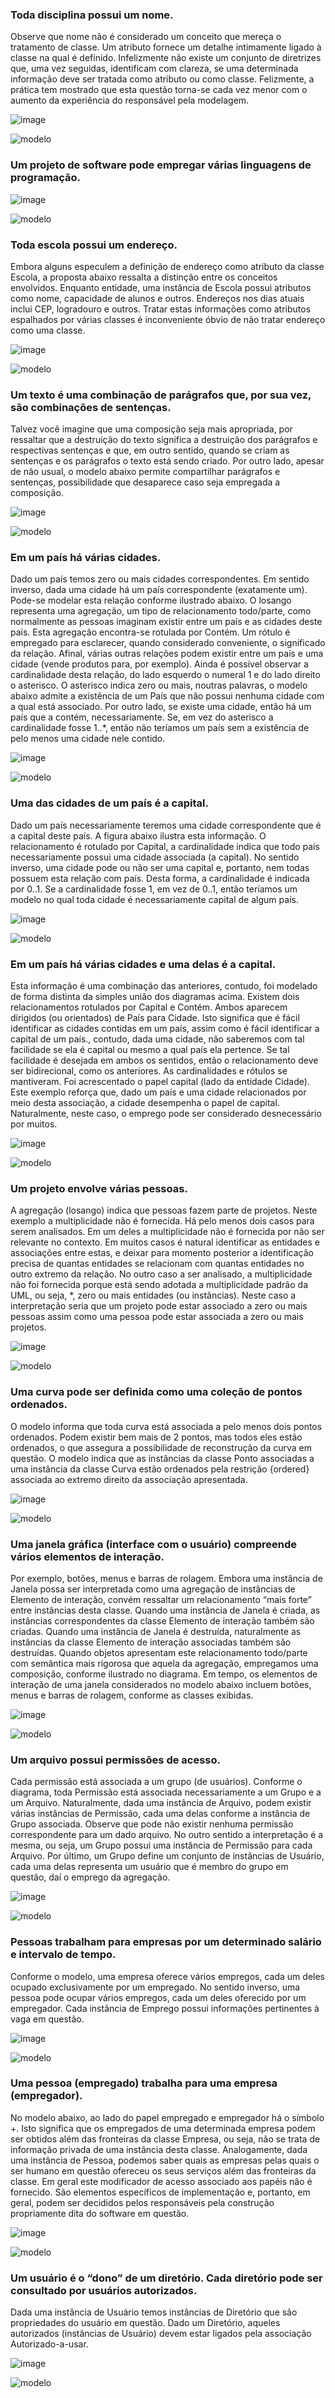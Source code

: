 ### Toda disciplina possui um nome.

Observe que nome não é considerado um conceito que mereça o tratamento de classe. Um atributo fornece um detalhe intimamente ligado à classe na qual é definido. Infelizmente não existe um conjunto de diretrizes que, uma vez seguidas, identificam com clareza, se uma determinada informação deve ser tratada como atributo ou como classe. Felizmente, a prática tem mostrado que esta questão torna-se cada vez menor com o aumento da experiência do responsável pela modelagem.

![image](https://user-images.githubusercontent.com/1735792/90348459-6e1f5d00-e00c-11ea-82e1-3519f87a994f.png)

![modelo](http://www.plantuml.com/plantuml/proxy?cache=no&src=https://raw.githubusercontent.com/kyriosdata/oo/master/imagens/modelos-01/imagem-01/mod01ima01.plantuml)


### Um projeto de software pode empregar várias linguagens de programação.

![image](https://user-images.githubusercontent.com/1735792/90348882-f7835f00-e00d-11ea-9a99-6d169cc18671.png)

![modelo](http://www.plantuml.com/plantuml/proxy?cache=no&src=https://raw.githubusercontent.com/kyriosdata/oo/master/imagens/modelos-01/imagem-02/mod01ima02.plantuml)

### Toda escola possui um endereço.

Embora alguns especulem a definição de endereço como atributo da classe Escola, a proposta abaixo ressalta a distinção entre os conceitos envolvidos. Enquanto entidade, uma instância de Escola possui atributos como nome, capacidade de alunos e outros. Endereços nos dias atuais inclui CEP, logradouro e outros. Tratar estas informações como atributos espalhados por várias classes é inconveniente óbvio de não tratar endereço como uma classe.

![image](https://user-images.githubusercontent.com/1735792/90348478-87280e00-e00c-11ea-957e-c708d8e1ae12.png)

![modelo](http://www.plantuml.com/plantuml/proxy?cache=no&src=https://raw.githubusercontent.com/kyriosdata/oo/master/imagens/modelos-01/imagem-03/mod01ima03.plantuml)


### Um texto é uma combinação de parágrafos que, por sua vez, são combinações de sentenças.

Talvez você imagine que uma composição seja mais apropriada, por ressaltar que a destruição do texto significa a destruição dos parágrafos e respectivas sentenças e que, em outro sentido, quando se criam as sentenças e os parágrafos o texto está sendo criado. Por outro lado, apesar de não usual, o modelo abaixo permite compartilhar parágrafos e sentenças, possibilidade que desaparece caso seja empregada a composição.

![image](https://user-images.githubusercontent.com/1735792/90348499-a45cdc80-e00c-11ea-851c-6931da0c433d.png)

![modelo](http://www.plantuml.com/plantuml/proxy?cache=no&src=https://raw.githubusercontent.com/kyriosdata/oo/master/imagens/modelos-01/imagem-04/mod01ima04.plantuml)


### Em um país há várias cidades.

Dado um país temos zero ou mais cidades correspondentes. Em sentido inverso, dada uma cidade há um país correspondente (exatamente um). Pode-se modelar esta relação conforme ilustrado abaixo. O losango representa uma agregação, um tipo de relacionamento todo/parte, como normalmente as pessoas imaginam existir entre um país e as cidades deste país. Esta agregação encontra-se rotulada por Contém. Um rótulo é empregado para esclarecer, quando considerado conveniente, o significado da relação. Afinal, várias outras relações podem existir entre um país e uma cidade (vende produtos para, por exemplo). Ainda é possível observar a cardinalidade desta relação, do lado esquerdo o numeral 1 e do lado direito o asterisco. O asterisco indica zero ou mais, noutras palavras, o modelo abaixo admite a existência de um País que não possui nenhuma cidade com a qual está associado. Por outro lado, se existe uma cidade, então há um país que a contém, necessariamente. Se, em vez do asterisco a cardinalidade fosse 1..\*, então não teríamos um país sem a existência de pelo menos uma cidade nele contido.

![image](https://user-images.githubusercontent.com/1735792/90348517-c8b8b900-e00c-11ea-992a-0b427807c5c7.png)

![modelo](http://www.plantuml.com/plantuml/proxy?cache=no&src=https://raw.githubusercontent.com/marcuspadilha/oo/master/imagens/modelos-01/imagem-05/mod01ima05.plantuml)


### Uma das cidades de um país é a capital.

Dado um país necessariamente teremos uma cidade correspondente que é a capital deste país. A figura abaixo ilustra esta informação. O relacionamento é rotulado por Capital, a cardinalidade indica que todo país necessariamente possui uma cidade associada (a capital). No sentido inverso, uma cidade pode ou não ser uma capital e, portanto, nem todas possuem esta relação com país. Desta forma, a cardinalidade é indicada por 0..1. Se a cardinalidade fosse 1, em vez de 0..1, então teríamos um modelo no qual toda cidade é necessariamente capital de algum país.

![image](https://user-images.githubusercontent.com/1735792/90348527-dc641f80-e00c-11ea-8d39-ffdba159a1bd.png)

![modelo](http://www.plantuml.com/plantuml/proxy?cache=no&src=https://raw.githubusercontent.com/kyriosdata/oo/master/imagens/modelos-01/imagem-06/mod01ima06.plantuml)


### Em um país há várias cidades e uma delas é a capital.

Esta informação é uma combinação das anteriores, contudo, foi modelado de forma distinta da simples união dos diagramas acima. Existem dois relacionamentos rotulados por Capital e Contém. Ambos aparecem dirigidos (ou orientados) de País para Cidade. Isto significa que é fácil identificar as cidades contidas em um país, assim como é fácil identificar a capital de um país., contudo, dada uma cidade, não saberemos com tal facilidade se ela é capital ou mesmo a qual país ela pertence. Se tal facilidade é desejada em ambos os sentidos, então o relacionamento deve ser bidirecional, como os anteriores. As cardinalidades e rótulos se mantiveram. Foi acrescentado o papel capital (lado da entidade Cidade). Este exemplo reforça que, dado um país e uma cidade relacionados por meio desta associação, a cidade desempenha o papel de capital. Naturalmente, neste caso, o emprego pode ser considerado desnecessário por muitos.

![image](https://user-images.githubusercontent.com/1735792/90348568-ef76ef80-e00c-11ea-80f7-2222dc5eaac3.png)

![modelo](http://www.plantuml.com/plantuml/proxy?cache=no&src=https://raw.githubusercontent.com/kyriosdata/oo/master/imagens/modelos-01/imagem-07/mod01ima07.plantuml)



### Um projeto envolve várias pessoas.

A agregação (losango) indica que pessoas fazem parte de projetos. Neste exemplo a multiplicidade não é fornecida. Há pelo menos dois casos para serem analisados. Em um deles a multiplicidade não é fornecida por não ser relevante no contexto. Em muitos casos é natural identificar as entidades e associações entre estas, e deixar para momento posterior a identificação precisa de quantas entidades se relacionam com quantas entidades no outro extremo da relação. No outro caso a ser analisado, a multiplicidade não foi fornecida porque está sendo adotada a multiplicidade padrão da UML, ou seja, \*, zero ou mais entidades (ou instâncias). Neste caso a interpretação seria que um projeto pode estar associado a zero ou mais pessoas assim como uma pessoa pode estar associada a zero ou mais projetos.

![image](https://user-images.githubusercontent.com/1735792/90348582-04538300-e00d-11ea-97ee-c99de7c690b8.png)

![modelo](http://www.plantuml.com/plantuml/proxy?cache=no&src=https://raw.githubusercontent.com/kyriosdata/oo/master/imagens/modelos-01/imagem-08/mod01ima08.plantuml)



### Uma curva pode ser definida como uma coleção de pontos ordenados.

O modelo informa que toda curva está associada a pelo menos dois pontos ordenados. Podem existir bem mais de 2 pontos, mas todos eles estão ordenados, o que assegura a possibilidade de reconstrução da curva em questão. O modelo indica que as instâncias da classe Ponto associadas a uma instância da classe Curva estão ordenados pela restrição {ordered} associada ao extremo direito da associação apresentada.

![image](https://user-images.githubusercontent.com/1735792/90348904-1a157800-e00e-11ea-83d7-d3694fc5b167.png)

![modelo](http://www.plantuml.com/plantuml/proxy?cache=no&src=https://raw.githubusercontent.com/kyriosdata/oo/master/imagens/modelos-01/imagem-09/mod01ima09.plantuml)



### Uma janela gráfica (interface com o usuário) compreende vários elementos de interação.

Por exemplo, botões, menus e barras de rolagem. Embora uma instância de Janela possa ser interpretada como uma agregação de instâncias de Elemento de interação, convém ressaltar um relacionamento “mais forte” entre instâncias desta classe. Quando uma instância de Janela é criada, as instâncias correspondentes da classe Elemento de interação também são criadas. Quando uma instância de Janela é destruída, naturalmente as instâncias da classe Elemento de interação associadas também são destruídas. Quando objetos apresentam este relacionamento todo/parte com semântica mais rigorosa que aquela da agregação, empregamos uma composição, conforme ilustrado no diagrama. Em tempo, os elementos de interação de uma janela considerados no modelo abaixo incluem botões, menus e barras de rolagem, conforme as classes exibidas.

![image](https://user-images.githubusercontent.com/1735792/90348659-598f9480-e00d-11ea-97a8-647248262808.png)

![modelo](http://www.plantuml.com/plantuml/proxy?cache=no&src=https://raw.githubusercontent.com/kyriosdata/oo/master/imagens/modelos-01/imagem-10/mod01ima10.plantuml)



### Um arquivo possui permissões de acesso.

Cada permissão está associada a um grupo (de usuários). Conforme o diagrama, toda Permissão está associada necessariamente a um Grupo e a um Arquivo. Naturalmente, dada uma instância de Arquivo, podem existir várias instâncias de Permissão, cada uma delas conforme a instância de Grupo associada. Observe que pode não existir nenhuma permissão correspondente para um dado arquivo. No outro sentido a interpretação é a mesma, ou seja, um Grupo possui uma instância de Permissão para cada Arquivo. Por último, um Grupo define um conjunto de instâncias de Usuário, cada uma delas representa um usuário que é membro do grupo em questão, daí o emprego da agregação.

![image](https://user-images.githubusercontent.com/1735792/90348676-6dd39180-e00d-11ea-8b4d-f0a4867f9073.png)

![modelo](http://www.plantuml.com/plantuml/proxy?cache=no&src=https://raw.githubusercontent.com/kyriosdata/oo/master/imagens/modelos-01/imagem-11/mod01ima11.plantuml)



### Pessoas trabalham para empresas por um determinado salário e intervalo de tempo.

Conforme o modelo, uma empresa oferece vários empregos, cada um deles ocupado exclusivamente por um empregado. No sentido inverso, uma pessoa pode ocupar vários empregos, cada um deles oferecido por um empregador. Cada instância de Emprego possui informações pertinentes à vaga em questão.

![image](https://user-images.githubusercontent.com/1735792/90348702-8348bb80-e00d-11ea-8a05-033d0664fe2b.png)

![modelo](http://www.plantuml.com/plantuml/proxy?cache=no&src=https://raw.githubusercontent.com/kyriosdata/oo/master/imagens/modelos-01/imagem-12/mod01ima12.plantuml)



### Uma pessoa (empregado) trabalha para uma empresa (empregador).

No modelo abaixo, ao lado do papel empregado e empregador há o símbolo +. Isto significa que os empregados de uma determinada empresa podem ser obtidos além das fronteiras da classe Empresa, ou seja, não se trata de informação privada de uma instância desta classe. Analogamente, dada uma instância de Pessoa, podemos saber quais as empresas pelas quais o ser humano em questão ofereceu os seus serviços além das fronteiras da classe. Em geral este modificador de acesso associado aos papéis não é fornecido. São elementos específicos de implementação e, portanto, em geral, podem ser decididos pelos responsáveis pela construção propriamente dita do software em questão.

![image](https://user-images.githubusercontent.com/1735792/90348743-9b203f80-e00d-11ea-9349-c093178a6f35.png)

![modelo](http://www.plantuml.com/plantuml/proxy?cache=no&src=https://raw.githubusercontent.com/kyriosdata/oo/master/imagens/modelos-01/imagem-13/mod01ima13.plantuml)



### Um usuário é o “dono” de um diretório. Cada diretório pode ser consultado por usuários autorizados.

Dada uma instância de Usuário temos instâncias de Diretório que são propriedades do usuário em questão. Dado um Diretório, aqueles autorizados (instâncias de Usuário) devem estar ligados pela associação Autorizado-a-usar.

![image](https://user-images.githubusercontent.com/1735792/90348812-b2f7c380-e00d-11ea-85d7-d38b7759696d.png)

![modelo](http://www.plantuml.com/plantuml/proxy?cache=no&src=https://raw.githubusercontent.com/kyriosdata/oo/master/imagens/modelos-01/imagem-14/mod01ima14.plantuml)

